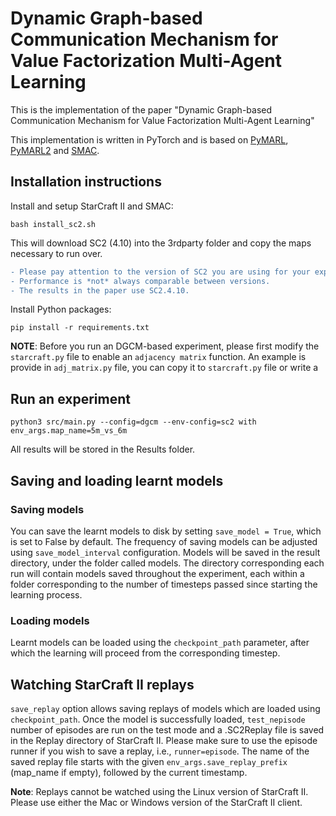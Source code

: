 # Dynamic Graph-based Communication Mechanism for Value Factorization Multi-Agent Learning

This is the implementation of the paper "Dynamic Graph-based Communication Mechanism for Value Factorization Multi-Agent Learning"

This implementation is written in PyTorch and is based on [PyMARL](https://github.com/oxwhirl/pymarl), [PyMARL2](https://github.com/hijkzzz/pymarl2) and [SMAC](https://github.com/oxwhirl/smac).

## Installation instructions

Install and setup StarCraft II and SMAC:

```shell
bash install_sc2.sh
```

This will download SC2 (4.10) into the 3rdparty folder and copy the maps necessary to run over.

```diff
- Please pay attention to the version of SC2 you are using for your experiments. 
- Performance is *not* always comparable between versions. 
- The results in the paper use SC2.4.10.
```

Install Python packages:

```shell
pip install -r requirements.txt
```

**NOTE**: Before you run an DGCM-based experiment, please first modify the `starcraft.py` file to enable an `adjacency matrix` function. An example is provide in `adj_matrix.py` file, you can copy it to `starcraft.py` file or write a 


## Run an experiment

```shell
python3 src/main.py --config=dgcm --env-config=sc2 with env_args.map_name=5m_vs_6m
```

All results will be stored in the Results folder.

## Saving and loading learnt models

### Saving models

You can save the learnt models to disk by setting `save_model = True`, which is set to False by default. The frequency of saving models can be adjusted using `save_model_interval` configuration. Models will be saved in the result directory, under the folder called models. The directory corresponding each run will contain models saved throughout the experiment, each within a folder corresponding to the number of timesteps passed since starting the learning process.

### Loading models

Learnt models can be loaded using the `checkpoint_path` parameter, after which the learning will proceed from the corresponding timestep.

## Watching StarCraft II replays

`save_replay` option allows saving replays of models which are loaded using `checkpoint_path`. Once the model is successfully loaded, `test_nepisode` number of episodes are run on the test mode and a .SC2Replay file is saved in the Replay directory of StarCraft II. Please make sure to use the episode runner if you wish to save a replay, i.e., `runner=episode`. The name of the saved replay file starts with the given `env_args.save_replay_prefix` (map_name if empty), followed by the current timestamp.

**Note**: Replays cannot be watched using the Linux version of StarCraft II. Please use either the Mac or Windows version of the StarCraft II client.
